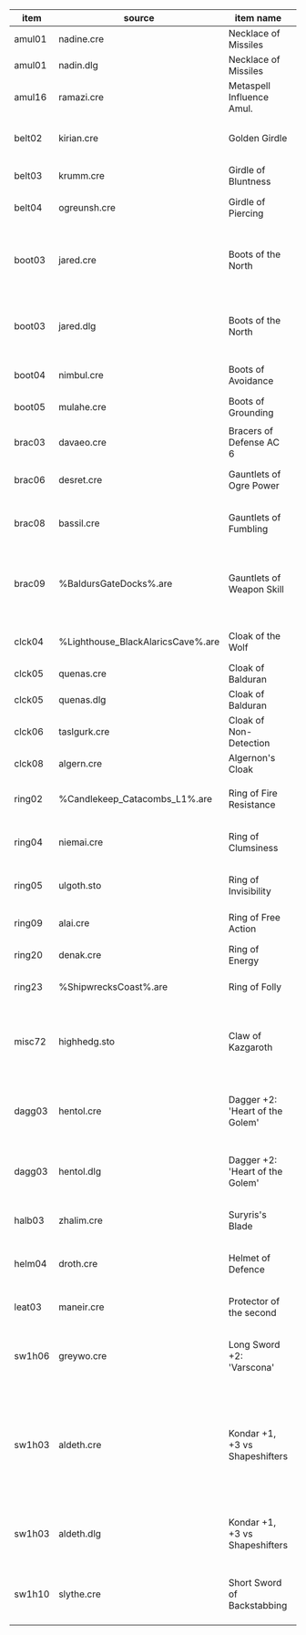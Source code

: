 | item   | source                            | item name                       | comment                                                                                            |
| ------ | --------------------------------- | ------------------------------- | -------------------------------------------------------------------------------------------------- |
| amul01 | nadine.cre                        | Necklace of Missiles            | Nadine - steal                                                                                     |
| amul01 | nadin.dlg                         | Necklace of Missiles            | Nadine - quest reward                                                                              |
| amul16 | ramazi.cre                        | Metaspell Influence Amul.       | Ramazith                                                                                           |
|        |
| belt02 | kirian.cre                        | Golden Girdle                   | Kirian - band in Mutamin's garden                                                                  |
| belt03 | krumm.cre                         | Girdle of Bluntness             | the guy who cuts nymph's tree                                                                      |
| belt04 | ogreunsh.cre                      | Girdle of Piercing              | fetishist ogre                                                                                     |
|        |
| boot03 | jared.cre                         | Boots of the North              | Jared the scared merchant (a bear and a bridge) - steal                                            |
| boot03 | jared.dlg                         | Boots of the North              | Jared the scared merchant (a bear and a bridge) - talk                                             |
| boot04 | nimbul.cre                        | Boots of Avoidance              | Nimbul, assassin in Nashkel                                                                        |
| boot05 | mulahe.cre                        | Boots of Grounding              | Mulahey                                                                                            |
|        |
| brac03 | davaeo.cre                        | Bracers of Defense AC 6         | Davaeorn - Cloakwood mines boss                                                                    |
| brac06 | desret.cre                        | Gauntlets of Ogre Power         | Desreta, assasin in tavern-ship                                                                    |
| brac08 | bassil.cre                        | Gauntlets of Fumbling           | Bassilus - BG1 only, not present in BG2                                                            |
| brac09 | %BaldursGateDocks%.are            | Gauntlets of Weapon Skill       | BG docks, chest near Umberlee temple (Noralee's quest)                                             |
|        |
| clck04 | %Lighthouse_BlackAlaricsCave%.are | Cloak of the Wolf               | Black Alarick's Cave                                                                               |
| clck05 | quenas.cre                        | Cloak of Balduran               | Quenash - steal                                                                                    |
| clck05 | quenas.dlg                        | Cloak of Balduran               | Quenash - talk                                                                                     |
| clck06 | taslgurk.cre                      | Cloak of Non-Detection          | Gurke's tasloi, Cloakwood 1                                                                        |
| clck08 | algern.cre                        | Algernon's Cloak                | Algernon, Beregost                                                                                 |
|        |
| ring02 | %Candlekeep_Catacombs_L1%.are     | Ring of Fire Resistance         | Candlekeep catacombs level 1                                                                       |
| ring04 | niemai.cre                        | Ring of Clumsiness              | Niemain, Sorcerous Sundries 2nd floor                                                              |
| ring05 | ulgoth.sto                        | Ring of Invisibility            | store in Ulgoth's Beard                                                                            |
| ring09 | alai.cre                          | Ring of Free Action             | Alai, party at the top of the Iron Throne                                                          |
| ring20 | denak.cre                         | Ring of Energy                  | Thaivian red wizard                                                                                |
| ring23 | %ShipwrecksCoast%.are             | Ring of Folly                   | shipwreck on the coast (container 1)                                                               |
| misc72 | highhedg.sto                      | Claw of Kazgaroth               | when importing from BG1, may be found in import03.2da                                              |
|        |
| dagg03 | hentol.cre                        | Dagger +2: 'Heart of the Golem' | Hentold in Valley of Tombs (give dagger to revenant)                                               |
| dagg03 | hentol.dlg                        | Dagger +2: 'Heart of the Golem' | Hentold in Valley of Tombs (give dagger to revenant)                                               |
| halb03 | zhalim.cre                        | Suryris's Blade                 | party on the last level of Iron throne                                                             |
| helm04 | droth.cre                         | Helmet of Defence               | Droth the ogre-mage who mates with a sirene                                                        |
| leat03 | maneir.cre                        | Protector of the second         | Maneira, bounty hunters party                                                                      |
| sw1h06 | greywo.cre                        | Long Sword +2: 'Varscona'       | Greywolf (bounty hunter coming for Prism)                                                          |
| sw1h03 | aldeth.cre                        | Kondar +1, +3 vs Shapeshifters  | Aldeth Sashenstar (Cloakwood or BG) - should be droppable but not stealable, handled in custom.tpa |
| sw1h03 | aldeth.dlg                        | Kondar +1, +3 vs Shapeshifters  | Aldeth Sashenstar (Cloakwood or BG) - quest reward                                                 |
| sw1h10 | slythe.cre                        | Short Sword of Backstabbing     | Slythe - last asassination attempt in underground tavern                                           |
